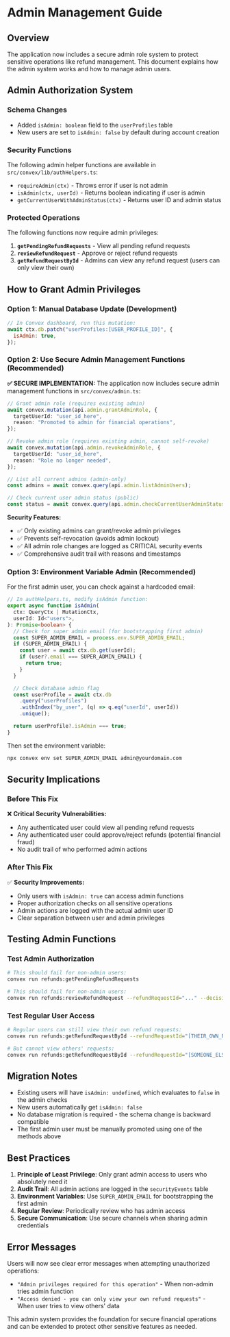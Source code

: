 # Admin Management Guide

## Overview

The application now includes a secure admin role system to protect sensitive operations like refund management. This document explains how the admin system works and how to manage admin users.

## Admin Authorization System

### Schema Changes

- Added `isAdmin: boolean` field to the `userProfiles` table
- New users are set to `isAdmin: false` by default during account creation

### Security Functions

The following admin helper functions are available in `src/convex/lib/authHelpers.ts`:

- `requireAdmin(ctx)` - Throws error if user is not admin
- `isAdmin(ctx, userId)` - Returns boolean indicating if user is admin
- `getCurrentUserWithAdminStatus(ctx)` - Returns user ID and admin status

### Protected Operations

The following functions now require admin privileges:

1. **`getPendingRefundRequests`** - View all pending refund requests
2. **`reviewRefundRequest`** - Approve or reject refund requests
3. **`getRefundRequestById`** - Admins can view any refund request (users can only view their own)

## How to Grant Admin Privileges

### Option 1: Manual Database Update (Development)

```javascript
// In Convex dashboard, run this mutation:
await ctx.db.patch("userProfiles:[USER_PROFILE_ID]", {
  isAdmin: true,
});
```

### Option 2: Use Secure Admin Management Functions (Recommended)

**✅ SECURE IMPLEMENTATION:** The application now includes secure admin management functions in `src/convex/admin.ts`:

```typescript
// Grant admin role (requires existing admin)
await convex.mutation(api.admin.grantAdminRole, {
  targetUserId: "user_id_here",
  reason: "Promoted to admin for financial operations",
});

// Revoke admin role (requires existing admin, cannot self-revoke)
await convex.mutation(api.admin.revokeAdminRole, {
  targetUserId: "user_id_here",
  reason: "Role no longer needed",
});

// List all current admins (admin-only)
const admins = await convex.query(api.admin.listAdminUsers);

// Check current user admin status (public)
const status = await convex.query(api.admin.checkCurrentUserAdminStatus);
```

**Security Features:**

- ✅ Only existing admins can grant/revoke admin privileges
- ✅ Prevents self-revocation (avoids admin lockout)
- ✅ All admin role changes are logged as CRITICAL security events
- ✅ Comprehensive audit trail with reasons and timestamps

### Option 3: Environment Variable Admin (Recommended)

For the first admin user, you can check against a hardcoded email:

```typescript
// In authHelpers.ts, modify isAdmin function:
export async function isAdmin(
  ctx: QueryCtx | MutationCtx,
  userId: Id<"users">,
): Promise<boolean> {
  // Check for super admin email (for bootstrapping first admin)
  const SUPER_ADMIN_EMAIL = process.env.SUPER_ADMIN_EMAIL;
  if (SUPER_ADMIN_EMAIL) {
    const user = await ctx.db.get(userId);
    if (user?.email === SUPER_ADMIN_EMAIL) {
      return true;
    }
  }

  // Check database admin flag
  const userProfile = await ctx.db
    .query("userProfiles")
    .withIndex("by_user", (q) => q.eq("userId", userId))
    .unique();

  return userProfile?.isAdmin === true;
}
```

Then set the environment variable:

```bash
npx convex env set SUPER_ADMIN_EMAIL admin@yourdomain.com
```

## Security Implications

### Before This Fix

❌ **Critical Security Vulnerabilities:**

- Any authenticated user could view all pending refund requests
- Any authenticated user could approve/reject refunds (potential financial fraud)
- No audit trail of who performed admin actions

### After This Fix

✅ **Security Improvements:**

- Only users with `isAdmin: true` can access admin functions
- Proper authorization checks on all sensitive operations
- Admin actions are logged with the actual admin user ID
- Clear separation between user and admin privileges

## Testing Admin Functions

### Test Admin Authorization

```bash
# This should fail for non-admin users:
convex run refunds:getPendingRefundRequests

# This should fail for non-admin users:
convex run refunds:reviewRefundRequest --refundRequestId="..." --decision="approved"
```

### Test Regular User Access

```bash
# Regular users can still view their own refund requests:
convex run refunds:getRefundRequestById --refundRequestId="[THEIR_OWN_REQUEST_ID]"

# But cannot view others' requests:
convex run refunds:getRefundRequestById --refundRequestId="[SOMEONE_ELSE_REQUEST_ID]"
```

## Migration Notes

- Existing users will have `isAdmin: undefined`, which evaluates to `false` in the admin checks
- New users automatically get `isAdmin: false`
- No database migration is required - the schema change is backward compatible
- The first admin user must be manually promoted using one of the methods above

## Best Practices

1. **Principle of Least Privilege**: Only grant admin access to users who absolutely need it
2. **Audit Trail**: All admin actions are logged in the `securityEvents` table
3. **Environment Variables**: Use `SUPER_ADMIN_EMAIL` for bootstrapping the first admin
4. **Regular Review**: Periodically review who has admin access
5. **Secure Communication**: Use secure channels when sharing admin credentials

## Error Messages

Users will now see clear error messages when attempting unauthorized operations:

- `"Admin privileges required for this operation"` - When non-admin tries admin function
- `"Access denied - you can only view your own refund requests"` - When user tries to view others' data

This admin system provides the foundation for secure financial operations and can be extended to protect other sensitive features as needed.
